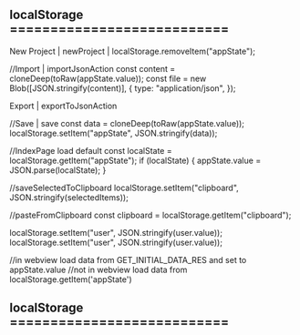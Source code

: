 
## localStorage ===========================

New Project | newProject |
localStorage.removeItem("appState");

//Import | importJsonAction
const content = cloneDeep(toRaw(appState.value));
const file = new Blob([JSON.stringify(content)], {
    type: "application/json",
});

Export | exportToJsonAction

//Save | save
const data = cloneDeep(toRaw(appState.value));
localStorage.setItem("appState", JSON.stringify(data));

//IndexPage load default
const localState = localStorage.getItem("appState");
if (localState) {
  appState.value = JSON.parse(localState);
}

//saveSelectedToClipboard
localStorage.setItem("clipboard", JSON.stringify(selectedItems));

//pasteFromClipboard
const clipboard = localStorage.getItem("clipboard");

localStorage.setItem("user", JSON.stringify(user.value));
localStorage.setItem("user", JSON.stringify(user.value));

//in webview load data from GET_INITIAL_DATA_RES and set to appState.value
//not in webview load data from localStorage.getItem('appState')

## localStorage ===========================
